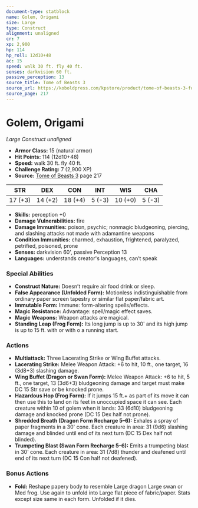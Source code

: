 ```yaml
---
document-type: statblock
name: Golem, Origami
size: Large
type: Construct
alignment: unaligned
cr: 7
xp: 2,900
hp: 114
hp_roll: 12d10+48
ac: 15
speed: walk 30 ft. fly 40 ft.
senses: darkvision 60 ft. 
passive_perception: 13
source_title: Tome of Beasts 3
source_url: https://koboldpress.com/kpstore/product/tome-of-beasts-3-for-5th-edition/
source_page: 217
---
```


# Golem, Origami

*Large* *Construct* *unaligned*

- **Armor Class:** 15 (natural armor)
- **Hit Points:** 114 (12d10+48)
- **Speed:** walk 30 ft. fly 40 ft.
- **Challenge Rating:** 7 (2,900 XP)
- **Source:** [Tome of Beasts 3](https://koboldpress.com/kpstore/product/tome-of-beasts-3-for-5th-edition/) page 217

| STR | DEX | CON | INT | WIS | CHA |
| --- | --- | --- | --- | --- | --- |
| 17 (+3) | 14 (+2) | 18 (+4) | 5 (-3) | 10 (+0) | 5 (-3) |

- **Skills:** perception +0
- **Damage Vulnerabilities:** fire
- **Damage Immunities:** poison, psychic; nonmagic bludgeoning, piercing, and slashing attacks not made with adamantine weapons
- **Condition Immunities:** charmed, exhaustion, frightened, paralyzed, petrified, poisoned, prone
- **Senses:** darkvision 60', passive Perception 13
- **Languages:** understands creator's languages, can’t speak

### Special Abilities

- **Construct Nature:** Doesn’t require air food drink or sleep.
- **False Appearance (Unfolded Form):** Motionless indistinguishable from ordinary paper screen tapestry or similar flat paper/fabric art.
- **Immutable Form:** Immune: form-altering spells/effects.
- **Magic Resistance:** Advantage: spell/magic effect saves.
- **Magic Weapons:** Weapon attacks are magical.
- **Standing Leap (Frog Form):** Its long jump is up to 30' and its high jump is up to 15 ft. with or with o a running start.

### Actions

- **Multiattack:** Three Lacerating Strike or Wing Buffet attacks.
- **Lacerating Strike:** Melee Weapon Attack: +6 to hit, 10 ft., one target, 16 (3d8+3) slashing damage.
- **Wing Buffet (Dragon or Swan Form):** Melee Weapon Attack: +6 to hit, 5 ft., one target, 13 (3d6+3) bludgeoning damage and target must make DC 15 Str save or be knocked prone.
- **Hazardous Hop (Frog Form):** If it jumps 15 ft.+ as part of its move it can then use this to land on its feet in unoccupied space it can see. Each creature within 10 of golem when it lands: 33 (6d10) bludgeoning damage and knocked prone (DC 15 Dex half not prone).
- **Shredded Breath (Dragon Form Recharge 5–6):** Exhales a spray of paper fragments in a 30' cone. Each creature in area: 31 (9d6) slashing damage and blinded until end of its next turn (DC 15 Dex half not blinded).
- **Trumpeting Blast (Swan Form Recharge 5–6):** Emits a trumpeting blast in 30' cone. Each creature in area: 31 (7d8) thunder and deafened until end of its next turn (DC 15 Con half not deafened).

### Bonus Actions

- **Fold:** Reshape papery body to resemble Large dragon Large swan or Med frog. Use again to unfold into Large flat piece of fabric/paper. Stats except size same in each form. Unfolded if it dies.
